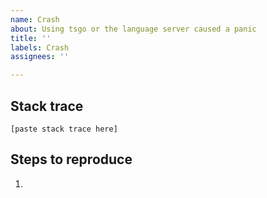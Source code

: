 ```yaml
---
name: Crash
about: Using tsgo or the language server caused a panic
title: ''
labels: Crash
assignees: ''

---
```


## Stack trace

```
[paste stack trace here]
```

## Steps to reproduce

1.
